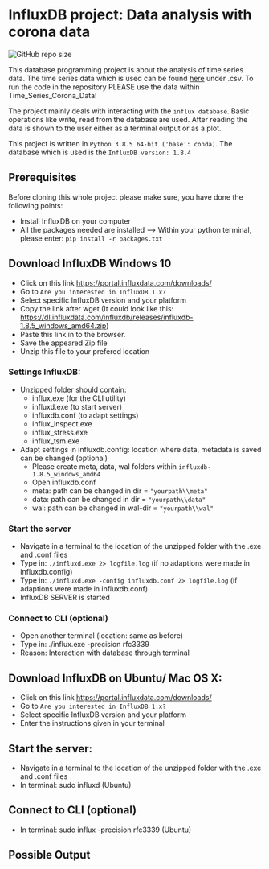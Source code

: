 # InfluxDB project: Data analysis with corona data

![GitHub repo size](https://img.shields.io/github/repo-size/TAsUjxnMIL/InfluxDB_Projekt)

This database programming project is about the analysis of time series data.
The time series data which is used can be found [here](https://ourworldindata.org/coronavirus-source-data) under .csv.
To run the code in the repository PLEASE use the data within Time_Series_Corona_Data!

The project mainly deals with interacting with the `influx database`. Basic operations like write, read from the database are 
used. After reading the data is shown to the user either as a terminal output or as a plot. 

This project is written in `Python 3.8.5 64-bit ('base': conda)`. The database which is used is the `InfluxDB version: 1.8.4`


## Prerequisites 

Before cloning this whole project please make sure, you have done the following points:
* Install InfluxDB on your computer
* All the packages needed are installed
  --> Within your python terminal, please enter: `pip install -r packages.txt`

## Download InfluxDB Windows 10
* Click on this link <https://portal.influxdata.com/downloads/>
* Go to `Are you interested in InfluxDB 1.x?` 
* Select specific InfluxDB version and your platform 
* Copy the link after wget
  (It could look like this: https://dl.influxdata.com/influxdb/releases/influxdb-1.8.5_windows_amd64.zip)
* Paste this link in to the browser. 
* Save the appeared Zip file 
* Unzip this file to your prefered location

### Settings InfluxDB: 
* Unzipped folder should contain:  
    * influx.exe        (for the CLI utility)
    * influxd.exe       (to start server)
    * influxdb.conf     (to adapt settings)
    * influx_inspect.exe
    * influx_stress.exe
    * influx_tsm.exe
* Adapt settings in influxdb.config: location where data, metadata is saved can be changed (optional)
    * Please create meta, data, wal folders within `influxdb-1.8.5_windows_amd64`
    * Open influxdb.conf
    * meta: path can be changed in dir = `"yourpath\\meta"` 
    * data: path can be changed in dir = `"yourpath\\data"` 
    * wal: path can be changed in wal-dir = `"yourpath\\wal"` 

### Start the server 
* Navigate in a terminal to the location of the unzipped folder with the .exe and .conf files
* Type in: `./influxd.exe 2> logfile.log` (if no adaptions were made in influxdb.config)
* Type in: `./influxd.exe -config influxdb.conf 2> logfile.log` (if adaptions were made in influxdb.conf)
* InfluxDB SERVER is started

### Connect to CLI (optional)
* Open another terminal (location: same as before)
* Type in: ./influx.exe -precision rfc3339 
* Reason: Interaction with database through terminal
    
    
## Download InfluxDB on Ubuntu/ Mac OS X:
* Click on this link <https://portal.influxdata.com/downloads/>
* Go to `Are you interested in InfluxDB 1.x?` 
* Select specific InfluxDB version and your platform 
* Enter the instructions given in your terminal

## Start the server: 
* Navigate in a terminal to the location of the unzipped folder with the .exe and .conf files
* In terminal: sudo influxd (Ubuntu)

## Connect to CLI (optional)
* In terminal: sudo influx -precision rfc3339 (Ubuntu)

## Possible Output 

